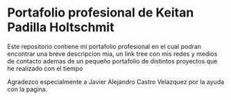 <h1>Portafolio profesional de Keitan Padilla Holtschmit</h1>

<p>Este repositorio contiene mi portafolio profesional en el cual podran encontrar una breve descripcion mia, un link tree con mis redes y medios de contacto ademas de un pequeño portafolio de distintos proyectos que he realizado con el tiempo</p>

<p>Agradezco especialmente a Javier Alejandro Castro Velazquez por la ayuda con la pagina.</p>
